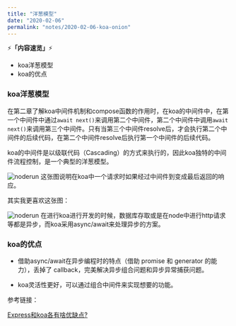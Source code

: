 ```yaml
---
title: "洋葱模型"
date: "2020-02-06"
permalink: "notes/2020-02-06-koa-onion"
---
```


⚡<strong>「内容速览」</strong>⚡

- koa洋葱模型
- koa的优点

### koa洋葱模型

在第二章了解koa中间件机制和compose函数的作用时，在koa的中间件中，在第一个中间件中通过`await next()`来调用第二个中间件，第二个中间件中调用`await next()`来调用第三个中间件。只有当第三个中间件resolve后，才会执行第二个中间件的后续代码，在第二个中间件resolve后执行第一个中间件的后续代码。

koa的中间件是以级联代码（Cascading）的方式来执行的，因此koa独特的中间件流程控制，是一个典型的洋葱模型。

![noderun](~@images/koa/onion.png)
这张图说明在koa中一个请求时如果经过中间件到变成最后返回的响应。

其实我更喜欢这张图：

![noderun](~@images/koa/onion2.png)
在进行koa进行开发的时候，数据库存取或是在node中进行http请求等都是异步，而koa采用async/await来处理异步的方案。

### koa的优点

- 借助async/await在异步编程时的特点（借助 promise 和 generator 的能力），丢掉了 callback，完美解决异步组合问题和异步异常捕获问题。

- koa灵活性更好，可以通过组合中间件来实现想要的功能。

参考链接：

[Express和koa各有啥优缺点?](https://www.zhihu.com/question/38879363)